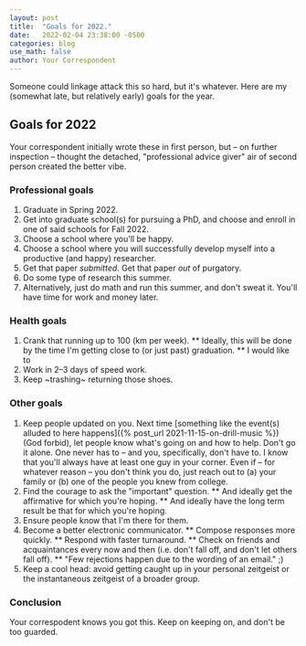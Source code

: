```yaml
---
layout: post
title:  "Goals for 2022."
date:   2022-02-04 23:38:00 -0500
categories: blog
use_math: false
author: Your Correspondent
---
```


Someone could linkage attack this so hard, but it's whatever. Here are my (somewhat late, but relatively early) goals for the year.

## Goals for 2022

Your correspondent initially wrote these in first person, but &ndash; on further inspection &ndash; thought the detached, "professional advice giver" air of second person created the better vibe.

### Professional goals

1. Graduate in Spring 2022.
1. Get into graduate school(s) for pursuing a PhD, and choose and enroll in one of said schools for Fall 2022.
1. Choose a school where you'll be happy.
1. Choose a school where you will successfully develop myself into a productive (and happy) researcher.
1. Get that paper *submitted*. Get that paper *out* of purgatory.
1. Do some type of research this summer.
1. Alternatively, just do math and run this summer, and don't sweat it. You'll have time for work and money later.

### Health goals

1. Crank that running up to 100 (km per week).
** Ideally, this will be done by the time I'm getting close to (or just past) graduation.
** I would like to 
1. Work in 2&ndash;3 days of speed work.
1. Keep ~trashing~ returning those shoes.

### Other goals

1. Keep people updated on you. Next time [something like the event(s) alluded to here happens]({% post_url 2021-11-15-on-drill-music %}) (God forbid), let people know what's going on and how to help. Don't go it alone. One never has to &ndash; and you, specifically, don't have to. I know that you'll always have at least one guy in your corner. Even if &ndash; for whatever reason &ndash; you don't think you do, just reach out to (a) your family or (b) one of the people you knew from college.
1. Find the courage to ask the "important" question.
** And ideally get the affirmative for which you're hoping.
** And ideally have the long term result be that for which you're hoping.
1. Ensure people know that I'm there for them.
1. Become a better electronic communicator.
** Compose responses more quickly.
** Respond with faster turnaround.
** Check on friends and acquaintances every now and then (i.e. don't fall off, and don't let others fall off).
** "Few rejections happen due to the wording of an email." ;)
1. Keep a cool head: avoid getting caught up in your personal zeitgeist or the instantaneous zeitgeist of a broader group.

### Conclusion

Your correspodent knows you got this. Keep on keeping on, and don't be too guarded.
